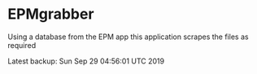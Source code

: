 # EPMgrabber
Using a database from the EPM app this application scrapes the files as required


Latest backup: Sun Sep 29 04:56:01 UTC 2019
